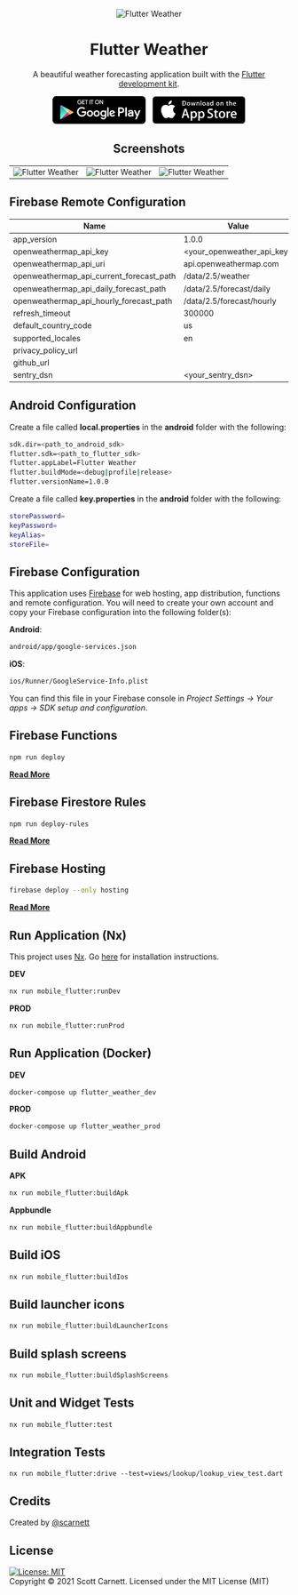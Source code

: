 <p align="center">
  <img src="../../docs/images/logo.png" alt="Flutter Weather" width="200" />
</p>

<h1 align="center">Flutter Weather</h1>
<p align="center">A beautiful weather forecasting application built with the <a href="https://www.flutter.dev/" target="_blank">Flutter development kit</a>.</p>

<p align="center">
<a href="https://play.google.com/store/apps/details?id=io.flutter_weather.prod" target="_blank"><img src="../../docs/images/play_store.png" height="50" /></a>&nbsp;&nbsp;&nbsp;<a href="https://apps.apple.com/us/app/my-flutter-weather/id1550322379" target="_blank"><img src="../../docs/images/app_store.png"  height="50" /></a>
</p>

<h2 align="center">Screenshots</h2>
<table cellspacing="0" style="width:100%">
  <tbody>
    <tr>
      <td style="text-align:right"><img src="../../docs/images/screen1.png" alt="Flutter Weather" style="max-height:500px" /></td>
      <td style="text-align:center"><img src="../../docs/images/screen2.png" alt="Flutter Weather" style="max-height:500px" /></td>
      <td style="text-align:left"><img src="../../docs/images/screen3.png" alt="Flutter Weather" style="max-height:500px" /></td>
    </tr>
  </tbody>
</table>

## Firebase Remote Configuration

| Name                                     | Value                      | Optional |
|------------------------------------------|----------------------------|----------|
| app_version                              | 1.0.0                      | No       |
| openweathermap_api_key                   | <your_openweather_api_key> | No       |
| openweathermap_api_uri                   | api.openweathermap.com     | No       |
| openweathermap_api_current_forecast_path | /data/2.5/weather          | No       |
| openweathermap_api_daily_forecast_path   | /data/2.5/forecast/daily   | No       |
| openweathermap_api_hourly_forecast_path  | /data/2.5/forecast/hourly  | No       |
| refresh_timeout                          | 300000                     | No       |
| default_country_code                     | us                         | No       |
| supported_locales                        | en                         | No       |
| privacy_policy_url                       |                            | Yes      |
| github_url                               |                            | Yes      |
| sentry_dsn                               | <your_sentry_dsn>          | Yes      |

## Android Configuration

Create a file called **local.properties** in the **android** folder with the following:
```bash
sdk.dir=<path_to_android_sdk>
flutter.sdk=<path_to_flutter_sdk>
flutter.appLabel=Flutter Weather
flutter.buildMode=<debug|profile|release>
flutter.versionName=1.0.0
```

Create a file called **key.properties** in the **android** folder with the following:
```bash
storePassword=
keyPassword=
keyAlias=
storeFile=
```

## Firebase Configuration

This application uses <a href="https://firebase.google.com/" target="_blank">Firebase</a> for web hosting, app distribution, functions and remote configuration. You will need to create your own account and copy your Firebase configuration into the following folder(s):

**Android**:
```bash
android/app/google-services.json
```

**iOS**:
```bash
ios/Runner/GoogleService-Info.plist
```

You can find this file in your Firebase console in *Project Settings -> Your apps -> SDK setup and configuration*.

## Firebase Functions
```bash
npm run deploy
```
[**Read More**](apps/firebase/README.md)

## Firebase Firestore Rules
```bash
npm run deploy-rules
```
[**Read More**](apps/firebase/README.md)

## Firebase Hosting
```bash
firebase deploy --only hosting
```
[**Read More**](apps/firebase/README.md)

## Run Application (Nx)
This project uses <a href="https://nx.dev" target="_blank">Nx</a>. Go [here](https://nx.dev/latest/angular/getting-started/cli-overview) for installation instructions.

**DEV**
```bash
nx run mobile_flutter:runDev
```

**PROD**
```bash
nx run mobile_flutter:runProd
```

## Run Application (Docker)

**DEV**
```bash
docker-compose up flutter_weather_dev
```

**PROD**
```bash
docker-compose up flutter_weather_prod
```

## Build Android
**APK**
```bash
nx run mobile_flutter:buildApk
```

**Appbundle**
```bash
nx run mobile_flutter:buildAppbundle
```

## Build iOS
```bash
nx run mobile_flutter:buildIos
```

## Build launcher icons

```bash
nx run mobile_flutter:buildLauncherIcons
```

## Build splash screens

```bash
nx run mobile_flutter:buildSplashScreens
```

## Unit and Widget Tests
```bash
nx run mobile_flutter:test
```

## Integration Tests
```
nx run mobile_flutter:drive --test=views/lookup/lookup_view_test.dart
```

## Credits
Created by [@scarnett](https://github.com/scarnett/)

## License
[![License: MIT](https://img.shields.io/badge/License-MIT-yellow.svg)](https://opensource.org/licenses/MIT)  
Copyright &copy; 2021 Scott Carnett. Licensed under the MIT License (MIT)
